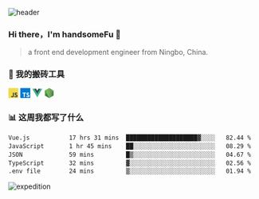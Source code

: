 ![header](https://raw.githubusercontent.com/fzq1998/fzq1998/master/header.png)

### Hi there，I'm handsomeFu 👋

> a front end development engineer from Ningbo, China.

### 🔧 我的搬砖工具
<code><img height="20" src="https://raw.githubusercontent.com/github/explore/80688e429a7d4ef2fca1e82350fe8e3517d3494d/topics/javascript/javascript.png" alt="javascript"></code>
<code><img height="20" src="https://raw.githubusercontent.com/github/explore/80688e429a7d4ef2fca1e82350fe8e3517d3494d/topics/typescript/typescript.png" alt="typescript"></code>
<code><img height="20" src="https://raw.githubusercontent.com/github/explore/80688e429a7d4ef2fca1e82350fe8e3517d3494d/topics/vue/vue.png" alt="vue"></code>
<code><img height="20" src="https://raw.githubusercontent.com/github/explore/80688e429a7d4ef2fca1e82350fe8e3517d3494d/topics/nodejs/nodejs.png" alt="nodejs"></code>



### 📊 这周我都写了什么
<!--START_SECTION:waka-->

```txt
Vue.js           17 hrs 31 mins  ████████████████████▓░░░░   82.44 %
JavaScript       1 hr 45 mins    ██░░░░░░░░░░░░░░░░░░░░░░░   08.29 %
JSON             59 mins         █▒░░░░░░░░░░░░░░░░░░░░░░░   04.67 %
TypeScript       32 mins         ▓░░░░░░░░░░░░░░░░░░░░░░░░   02.56 %
.env file        24 mins         ▒░░░░░░░░░░░░░░░░░░░░░░░░   01.94 %
```

<!--END_SECTION:waka-->


![expedition](https://raw.githubusercontent.com/fzq1998/fzq1998/master/expedition.gif)

